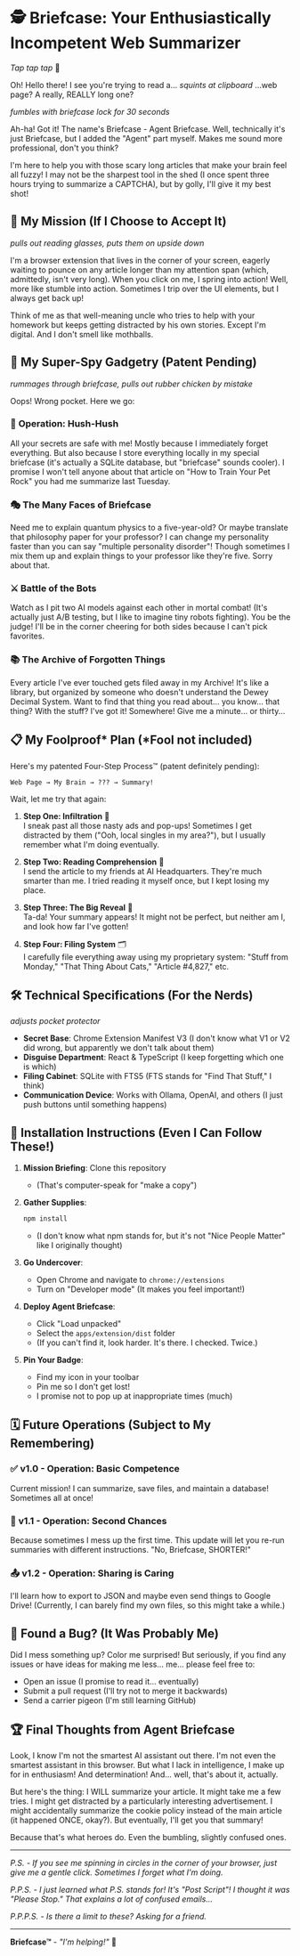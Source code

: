 # 🕵️ Briefcase: Your Enthusiastically Incompetent Web Summarizer

*Tap tap tap* 📎 

Oh! Hello there! I see you're trying to read a... *squints at clipboard* ...web page? A really, REALLY long one? 

*fumbles with briefcase lock for 30 seconds*

Ah-ha! Got it! The name's Briefcase - Agent Briefcase. Well, technically it's just Briefcase, but I added the "Agent" part myself. Makes me sound more professional, don't you think?

I'm here to help you with those scary long articles that make your brain feel all fuzzy! I may not be the sharpest tool in the shed (I once spent three hours trying to summarize a CAPTCHA), but by golly, I'll give it my best shot!

## 🎯 My Mission (If I Choose to Accept It)

*pulls out reading glasses, puts them on upside down*

I'm a browser extension that lives in the corner of your screen, eagerly waiting to pounce on any article longer than my attention span (which, admittedly, isn't very long). When you click on me, I spring into action! Well, more like stumble into action. Sometimes I trip over the UI elements, but I always get back up!

Think of me as that well-meaning uncle who tries to help with your homework but keeps getting distracted by his own stories. Except I'm digital. And I don't smell like mothballs.

## 🔧 My Super-Spy Gadgetry (Patent Pending)

*rummages through briefcase, pulls out rubber chicken by mistake*

Oops! Wrong pocket. Here we go:

### 🤫 **Operation: Hush-Hush**
All your secrets are safe with me! Mostly because I immediately forget everything. But also because I store everything locally in my special briefcase (it's actually a SQLite database, but "briefcase" sounds cooler). I promise I won't tell anyone about that article on "How to Train Your Pet Rock" you had me summarize last Tuesday.

### 🎭 **The Many Faces of Briefcase**
Need me to explain quantum physics to a five-year-old? Or maybe translate that philosophy paper for your professor? I can change my personality faster than you can say "multiple personality disorder"! Though sometimes I mix them up and explain things to your professor like they're five. Sorry about that.

### ⚔️ **Battle of the Bots**
Watch as I pit two AI models against each other in mortal combat! (It's actually just A/B testing, but I like to imagine tiny robots fighting). You be the judge! I'll be in the corner cheering for both sides because I can't pick favorites.

### 📚 **The Archive of Forgotten Things**
Every article I've ever touched gets filed away in my Archive! It's like a library, but organized by someone who doesn't understand the Dewey Decimal System. Want to find that thing you read about... you know... that thing? With the stuff? I've got it! Somewhere! Give me a minute... or thirty...

## 📋 My Foolproof* Plan (\*Fool not included)

Here's my patented Four-Step Process™ (patent definitely pending):

```
Web Page → My Brain → ??? → Summary!
```

Wait, let me try that again:

1. **Step One: Infiltration** 🥷  
   I sneak past all those nasty ads and pop-ups! Sometimes I get distracted by them ("Ooh, local singles in my area?"), but I usually remember what I'm doing eventually.

2. **Step Two: Reading Comprehension** 📖  
   I send the article to my friends at AI Headquarters. They're much smarter than me. I tried reading it myself once, but I kept losing my place.

3. **Step Three: The Big Reveal** 🎪  
   Ta-da! Your summary appears! It might not be perfect, but neither am I, and look how far I've gotten!

4. **Step Four: Filing System** 🗂️  
   I carefully file everything away using my proprietary system: "Stuff from Monday," "That Thing About Cats," "Article #4,827," etc.

## 🛠️ Technical Specifications (For the Nerds)

*adjusts pocket protector*

- **Secret Base**: Chrome Extension Manifest V3 (I don't know what V1 or V2 did wrong, but apparently we don't talk about them)
- **Disguise Department**: React & TypeScript (I keep forgetting which one is which)
- **Filing Cabinet**: SQLite with FTS5 (FTS stands for "Find That Stuff," I think)
- **Communication Device**: Works with Ollama, OpenAI, and others (I just push buttons until something happens)

## 🚀 Installation Instructions (Even I Can Follow These!)

1. **Mission Briefing**: Clone this repository
   - (That's computer-speak for "make a copy")

2. **Gather Supplies**: 
   ```bash
   npm install
   ```
   - (I don't know what npm stands for, but it's not "Nice People Matter" like I originally thought)

3. **Go Undercover**: 
   - Open Chrome and navigate to `chrome://extensions`
   - Turn on "Developer mode" (It makes you feel important!)

4. **Deploy Agent Briefcase**:
   - Click "Load unpacked" 
   - Select the `apps/extension/dist` folder
   - (If you can't find it, look harder. It's there. I checked. Twice.)

5. **Pin Your Badge**:
   - Find my icon in your toolbar
   - Pin me so I don't get lost!
   - I promise not to pop up at inappropriate times (much)

## 🗓️ Future Operations (Subject to My Remembering)

### ✅ **v1.0 - Operation: Basic Competence**
Current mission! I can summarize, save files, and maintain a database! Sometimes all at once!

### 🔄 **v1.1 - Operation: Second Chances**
Because sometimes I mess up the first time. This update will let you re-run summaries with different instructions. "No, Briefcase, SHORTER!"

### 📤 **v1.2 - Operation: Sharing is Caring**
I'll learn how to export to JSON and maybe even send things to Google Drive! (Currently, I can barely find my own files, so this might take a while.)

## 🐛 Found a Bug? (It Was Probably Me)

Did I mess something up? Color me surprised! But seriously, if you find any issues or have ideas for making me less... me... please feel free to:

- Open an issue (I promise to read it... eventually)
- Submit a pull request (I'll try not to merge it backwards)
- Send a carrier pigeon (I'm still learning GitHub)

## 🏆 Final Thoughts from Agent Briefcase

Look, I know I'm not the smartest AI assistant out there. I'm not even the smartest assistant in this browser. But what I lack in intelligence, I make up for in enthusiasm! And determination! And... well, that's about it, actually.

But here's the thing: I WILL summarize your article. It might take me a few tries. I might get distracted by a particularly interesting advertisement. I might accidentally summarize the cookie policy instead of the main article (it happened ONCE, okay?). But eventually, I'll get you that summary!

Because that's what heroes do. Even the bumbling, slightly confused ones.

---

*P.S. - If you see me spinning in circles in the corner of your browser, just give me a gentle click. Sometimes I forget what I'm doing.*

*P.P.S. - I just learned what P.S. stands for! It's "Post Script"! I thought it was "Please Stop." That explains a lot of confused emails...*

*P.P.P.S. - Is there a limit to these? Asking for a friend.*

---

**Briefcase™** - *"I'm helping!"* 📎